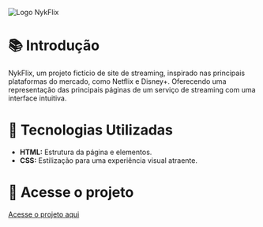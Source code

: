 ![Logo NykFlix](https://i.imgur.com/Pe1urR6.png)

# 📚 Introdução
NykFlix, um projeto fictício de site de streaming, inspirado nas principais plataformas do mercado, como Netflix e Disney+. Oferecendo uma representação das principais páginas de um serviço de streaming com uma interface intuitiva. 

# 🚀 Tecnologias Utilizadas
- **HTML:** Estrutura da página e elementos.
- **CSS:** Estilização para uma experiência visual atraente.

# 📂 Acesse o projeto
[Acesse o projeto aqui](https://nykflix.vercel.app/)
